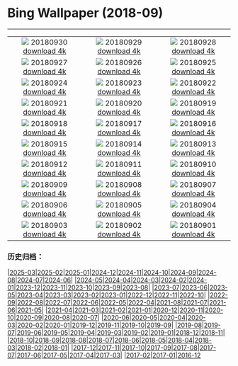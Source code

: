 # Bing Wallpaper (2018-09)
**************
| | | |
| :----: | :----: | :----: |
| ![](https://www.bing.com/az/hprichbg/rb/TheLongWalk_EN-US11094733779_1920x1080.jpg) 20180930 [download 4k](https://www.bing.com/az/hprichbg/rb/TheLongWalk_EN-US11094733779_UHD.jpg) | ![](https://www.bing.com/az/hprichbg/rb/GoldBridge_EN-US5579326717_1920x1080.jpg) 20180929 [download 4k](https://www.bing.com/az/hprichbg/rb/GoldBridge_EN-US5579326717_UHD.jpg) | ![](https://www.bing.com/az/hprichbg/rb/SouthernRightFlukes_EN-US12069113412_1920x1080.jpg) 20180928 [download 4k](https://www.bing.com/az/hprichbg/rb/SouthernRightFlukes_EN-US12069113412_UHD.jpg) |
| ![](https://www.bing.com/az/hprichbg/rb/Shipyard_EN-US13402270249_1920x1080.jpg) 20180927 [download 4k](https://www.bing.com/az/hprichbg/rb/Shipyard_EN-US13402270249_UHD.jpg) | ![](https://www.bing.com/az/hprichbg/rb/JacobHashimoto_EN-US8083666733_1920x1080.jpg) 20180926 [download 4k](https://www.bing.com/az/hprichbg/rb/JacobHashimoto_EN-US8083666733_UHD.jpg) | ![](https://www.bing.com/az/hprichbg/rb/GiantSequoia_EN-US11110971924_1920x1080.jpg) 20180925 [download 4k](https://www.bing.com/az/hprichbg/rb/GiantSequoia_EN-US11110971924_UHD.jpg) |
| ![](https://www.bing.com/az/hprichbg/rb/QinhuaiRiver_EN-US9821103929_1920x1080.jpg) 20180924 [download 4k](https://www.bing.com/az/hprichbg/rb/QinhuaiRiver_EN-US9821103929_UHD.jpg) | ![](https://www.bing.com/az/hprichbg/rb/ShenandoahAutumn_EN-US11784755049_1920x1080.jpg) 20180923 [download 4k](https://www.bing.com/az/hprichbg/rb/ShenandoahAutumn_EN-US11784755049_UHD.jpg) | ![](https://www.bing.com/az/hprichbg/rb/MunichTuba_EN-US7797561799_1920x1080.jpg) 20180922 [download 4k](https://www.bing.com/az/hprichbg/rb/MunichTuba_EN-US7797561799_UHD.jpg) |
| ![](https://www.bing.com/az/hprichbg/rb/ImaginePeace_EN-US12572046001_1920x1080.jpg) 20180921 [download 4k](https://www.bing.com/az/hprichbg/rb/ImaginePeace_EN-US12572046001_UHD.jpg) | ![](https://www.bing.com/az/hprichbg/rb/BlackpoolTowerBallroom_EN-US8455917047_1920x1080.jpg) 20180920 [download 4k](https://www.bing.com/az/hprichbg/rb/BlackpoolTowerBallroom_EN-US8455917047_UHD.jpg) | ![](https://www.bing.com/az/hprichbg/rb/DriftwoodPirate_EN-US12658485553_1920x1080.jpg) 20180919 [download 4k](https://www.bing.com/az/hprichbg/rb/DriftwoodPirate_EN-US12658485553_UHD.jpg) |
| ![](https://www.bing.com/az/hprichbg/rb/CalidrisCanutus_EN-US8947402764_1920x1080.jpg) 20180918 [download 4k](https://www.bing.com/az/hprichbg/rb/CalidrisCanutus_EN-US8947402764_UHD.jpg) | ![](https://www.bing.com/az/hprichbg/rb/ViewofLiberty_EN-US10323492339_1920x1080.jpg) 20180917 [download 4k](https://www.bing.com/az/hprichbg/rb/ViewofLiberty_EN-US10323492339_UHD.jpg) | ![](https://www.bing.com/az/hprichbg/rb/MonumentFountain_EN-US10536043652_1920x1080.jpg) 20180916 [download 4k](https://www.bing.com/az/hprichbg/rb/MonumentFountain_EN-US10536043652_UHD.jpg) |
| ![](https://www.bing.com/az/hprichbg/rb/Plexus_EN-US8355091429_1920x1080.jpg) 20180915 [download 4k](https://www.bing.com/az/hprichbg/rb/Plexus_EN-US8355091429_UHD.jpg) | ![](https://www.bing.com/az/hprichbg/rb/BlackBrowed_EN-US10938591456_1920x1080.jpg) 20180914 [download 4k](https://www.bing.com/az/hprichbg/rb/BlackBrowed_EN-US10938591456_UHD.jpg) | ![](https://www.bing.com/az/hprichbg/rb/BurgundyVineyards_EN-US11440624167_1920x1080.jpg) 20180913 [download 4k](https://www.bing.com/az/hprichbg/rb/BurgundyVineyards_EN-US11440624167_UHD.jpg) |
| ![](https://www.bing.com/az/hprichbg/rb/GustavKlimt_EN-US9730106413_1920x1080.jpg) 20180912 [download 4k](https://www.bing.com/az/hprichbg/rb/GustavKlimt_EN-US9730106413_UHD.jpg) | ![](https://www.bing.com/az/hprichbg/rb/Oculus_EN-US8598115732_1920x1080.jpg) 20180911 [download 4k](https://www.bing.com/az/hprichbg/rb/Oculus_EN-US8598115732_UHD.jpg) | ![](https://www.bing.com/az/hprichbg/rb/Honeycomb_EN-US7568111738_1920x1080.jpg) 20180910 [download 4k](https://www.bing.com/az/hprichbg/rb/Honeycomb_EN-US7568111738_UHD.jpg) |
| ![](https://www.bing.com/az/hprichbg/rb/RoyalOntarioMuseum_EN-US10362892998_1920x1080.jpg) 20180909 [download 4k](https://www.bing.com/az/hprichbg/rb/RoyalOntarioMuseum_EN-US10362892998_UHD.jpg) | ![](https://www.bing.com/az/hprichbg/rb/TrinityLibrary_EN-US10332583093_1920x1080.jpg) 20180908 [download 4k](https://www.bing.com/az/hprichbg/rb/TrinityLibrary_EN-US10332583093_UHD.jpg) | ![](https://www.bing.com/az/hprichbg/rb/BrazilianPine_EN-US10074166204_1920x1080.jpg) 20180907 [download 4k](https://www.bing.com/az/hprichbg/rb/BrazilianPine_EN-US10074166204_UHD.jpg) |
| ![](https://www.bing.com/az/hprichbg/rb/Rockhopper_EN-US8893810132_1920x1080.jpg) 20180906 [download 4k](https://www.bing.com/az/hprichbg/rb/Rockhopper_EN-US8893810132_UHD.jpg) | ![](https://www.bing.com/az/hprichbg/rb/SockeyeReturns_EN-US10074301918_1920x1080.jpg) 20180905 [download 4k](https://www.bing.com/az/hprichbg/rb/SockeyeReturns_EN-US10074301918_UHD.jpg) | ![](https://www.bing.com/az/hprichbg/rb/RoundBales_EN-US8640987726_1920x1080.jpg) 20180904 [download 4k](https://www.bing.com/az/hprichbg/rb/RoundBales_EN-US8640987726_UHD.jpg) |
| ![](https://www.bing.com/az/hprichbg/rb/RCALabor_EN-US13642024056_1920x1080.jpg) 20180903 [download 4k](https://www.bing.com/az/hprichbg/rb/RCALabor_EN-US13642024056_UHD.jpg) | ![](https://www.bing.com/th?id=OHR.VenetianRowing_EN-US5984019010_1920x1080.jpg) 20180902 [download 4k](https://www.bing.com/th?id=OHR.VenetianRowing_EN-US5984019010_UHD.jpg) | ![](https://www.bing.com/az/hprichbg/rb/HighlandDancers_EN-US8960479406_1920x1080.jpg) 20180901 [download 4k](https://www.bing.com/az/hprichbg/rb/HighlandDancers_EN-US8960479406_UHD.jpg) |

### 历史归档：

|[2025-03](/2025-03/2025-03.md)|[2025-02](/2025-02/2025-02.md)|[2025-01](/2025-01/2025-01.md)|[2024-12](/2024-12/2024-12.md)|[2024-11](/2024-11/2024-11.md)|[2024-10](/2024-10/2024-10.md)|[2024-09](/2024-09/2024-09.md)|[2024-08](/2024-08/2024-08.md)|[2024-07](/2024-07/2024-07.md)|[2024-06](/2024-06/2024-06.md)|
|[2024-05](/2024-05/2024-05.md)|[2024-04](/2024-04/2024-04.md)|[2024-03](/2024-03/2024-03.md)|[2024-02](/2024-02/2024-02.md)|[2024-01](/2024-01/2024-01.md)|[2023-12](/2023-12/2023-12.md)|[2023-11](/2023-11/2023-11.md)|[2023-10](/2023-10/2023-10.md)|[2023-09](/2023-09/2023-09.md)|[2023-08](/2023-08/2023-08.md)|
|[2023-07](/2023-07/2023-07.md)|[2023-06](/2023-06/2023-06.md)|[2023-05](/2023-05/2023-05.md)|[2023-04](/2023-04/2023-04.md)|[2023-03](/2023-03/2023-03.md)|[2023-02](/2023-02/2023-02.md)|[2023-01](/2023-01/2023-01.md)|[2022-12](/2022-12/2022-12.md)|[2022-11](/2022-11/2022-11.md)|[2022-10](/2022-10/2022-10.md)|
|[2022-09](/2022-09/2022-09.md)|[2022-08](/2022-08/2022-08.md)|[2022-07](/2022-07/2022-07.md)|[2022-06](/2022-06/2022-06.md)|[2022-05](/2022-05/2022-05.md)|[2022-04](/2022-04/2022-04.md)|[2021-08](/2021-08/2021-08.md)|[2021-07](/2021-07/2021-07.md)|[2021-06](/2021-06/2021-06.md)|[2021-05](/2021-05/2021-05.md)|
|[2021-04](/2021-04/2021-04.md)|[2021-03](/2021-03/2021-03.md)|[2021-02](/2021-02/2021-02.md)|[2021-01](/2021-01/2021-01.md)|[2020-12](/2020-12/2020-12.md)|[2020-11](/2020-11/2020-11.md)|[2020-10](/2020-10/2020-10.md)|[2020-09](/2020-09/2020-09.md)|[2020-08](/2020-08/2020-08.md)|[2020-07](/2020-07/2020-07.md)|
|[2020-06](/2020-06/2020-06.md)|[2020-05](/2020-05/2020-05.md)|[2020-04](/2020-04/2020-04.md)|[2020-03](/2020-03/2020-03.md)|[2020-02](/2020-02/2020-02.md)|[2020-01](/2020-01/2020-01.md)|[2019-12](/2019-12/2019-12.md)|[2019-11](/2019-11/2019-11.md)|[2019-10](/2019-10/2019-10.md)|[2019-09](/2019-09/2019-09.md)|
|[2019-08](/2019-08/2019-08.md)|[2019-07](/2019-07/2019-07.md)|[2019-06](/2019-06/2019-06.md)|[2019-05](/2019-05/2019-05.md)|[2019-04](/2019-04/2019-04.md)|[2019-03](/2019-03/2019-03.md)|[2019-02](/2019-02/2019-02.md)|[2019-01](/2019-01/2019-01.md)|[2018-12](/2018-12/2018-12.md)|[2018-11](/2018-11/2018-11.md)|
|[2018-10](/2018-10/2018-10.md)|[2018-09](/2018-09/2018-09.md)|[2018-08](/2018-08/2018-08.md)|[2018-07](/2018-07/2018-07.md)|[2018-06](/2018-06/2018-06.md)|[2018-05](/2018-05/2018-05.md)|[2018-04](/2018-04/2018-04.md)|[2018-03](/2018-03/2018-03.md)|[2018-02](/2018-02/2018-02.md)|[2018-01](/2018-01/2018-01.md)|
|[2017-12](/2017-12/2017-12.md)|[2017-11](/2017-11/2017-11.md)|[2017-10](/2017-10/2017-10.md)|[2017-09](/2017-09/2017-09.md)|[2017-08](/2017-08/2017-08.md)|[2017-07](/2017-07/2017-07.md)|[2017-06](/2017-06/2017-06.md)|[2017-05](/2017-05/2017-05.md)|[2017-04](/2017-04/2017-04.md)|[2017-03](/2017-03/2017-03.md)|
|[2017-02](/2017-02/2017-02.md)|[2017-01](/2017-01/2017-01.md)|[2016-12](/2016-12/2016-12.md)